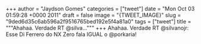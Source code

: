 
+++
author = "Jaydson Gomes"
categories = ["tweet"]
date = "Mon Oct 03 01:59:28 +0000 2011"
draft = false
image = "{TWEET_IMAGE}"
slug = "9ded6d35c6ab596a2f9516765bed192e5f4a81a0"
tags = ["tweet"]
title = """Ahahaa. Verdade RT @silva..."""
+++
Ahahaa. Verdade RT @silvanojr: Esse Di Ferrero do NX Zero fala IGUAL o @porkaria!
